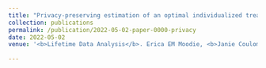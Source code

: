 ```yaml
---
title: "Privacy-preserving estimation of an optimal individualized treatment rule: a case study in maximizing time to severe depression-related outcomes"
collection: publications
permalink: /publication/2022-05-02-paper-0000-privacy
date: 2022-05-02
venue: '<b>Lifetime Data Analysis</b>. Erica EM Moodie, <b>Janie Coulombe</b>, Coraline Danieli, Christel Renoux, and Susan M. Shortreed'
 
---
```

